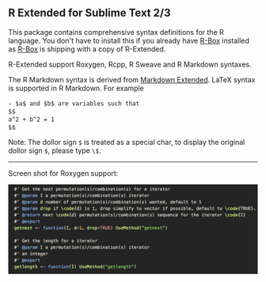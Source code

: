 R Extended for Sublime Text 2/3
------------
This package contains  comprehensive syntax definitions for the R language. You don't have to install this if you already have  [R-Box](https://github.com/randy3k/R-Box) installed as [R-Box](https://github.com/randy3k/R-Box) is shipping with a copy of R-Extended.

R-Extended support Roxygen, Rcpp, R Sweave and R Markdown syntaxes. 

The R Markdown syntax is derived from [Markdown Extended](https://github.com/jonschlinkert/sublime-markdown-extended). LaTeX syntax is supported in R Markdown. For example

```
- $a$ and $b$ are variables such that
$$ 
a^2 + b^2 = 1
$$
```
Note: The dollor sign `$` is treated as a special char, to display the original dollor sign `$`, please type `\$`.


---

Screen shot for Roxygen support:

![](https://raw.githubusercontent.com/randy3k/R-Extended/master/screenshots/roxygen.png)
